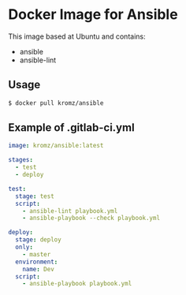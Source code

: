 # Docker Image for Ansible

This image based at Ubuntu and contains:
* ansible
* ansible-lint

## Usage

```Bash
$ docker pull kromz/ansible
```

## Example of .gitlab-ci.yml

```YAML
image: kromz/ansible:latest

stages:
  - test
  - deploy

test:
  stage: test
  script:
    - ansible-lint playbook.yml
    - ansible-playbook --check playbook.yml

deploy:
  stage: deploy
  only:
    - master
  environment:
    name: Dev
  script:
    - ansible-playbook playbook.yml
```

